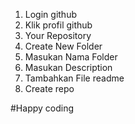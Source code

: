 1. Login github
2. Klik profil github
3. Your Repository
4. Create New Folder
  1. Masukan Nama Folder
  2. Masukan Description
  3. Tambahkan File readme
  4. Create repo

  #Happy coding